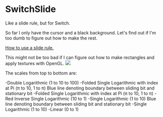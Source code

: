 # SwitchSlide
Like a slide rule, but for Switch.

So far I only have the cursor and a black background. Let's find out if I'm too dumb to figure out how to make the rest.

[How to use a slide rule.](https://www.sliderulemuseum.com/SR_Class/OS-ISRM_SlideRuleSeminar.pdf)

This might not be too bad if I can figure out how to make rectangles and apply textures with OpenGL.
![](https://user-images.githubusercontent.com/36782760/140880806-4bd9d857-4db1-4a09-a6aa-9d42377ae4d1.png)

The scales from top to bottom are:

-Double Logarithmic (1 to 10 to 100)
-Folded Single Logarithmic with index at Pi (π to 10, 1 to π)
Blue line denoting boundary between sliding bit and stationary bit
-Folded Single Logarithmic with index at Pi (π to 10, 1 to π)
-Red Inverse Single Logarithmic (10 to 1)
-Single Logarithmic (1 to 10)
Blue line denoting boundary between sliding bit and stationary bit
-Single Logarithmic (1 to 10)
-Linear (0 to 1)
